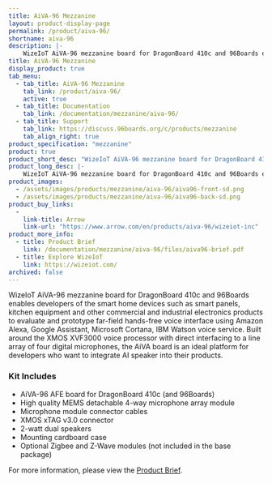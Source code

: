 ```yaml
---
title: AiVA-96 Mezzanine
layout: product-display-page
permalink: /product/aiva-96/
shortname: aiva-96
description: |-
    WizeIoT AiVA-96 mezzanine board for DragonBoard 410c and 96Boards enables developers of the smart home devices such as smart panels, kitchen equipment and other commercial and industrial electronics products to evaluate and prototype far-field hands-free voice interface using Amazon Alexa, Google Assistant, Microsoft Cortana, IBM Watson voice service. Built around the XMOS XVF3000 voice processor with direct interfacing to a line array of four digital microphones, the AiVA board is an ideal platform for developers who want to integrate AI speaker into their products.
title: AiVA-96 Mezzanine
display_product: true
tab_menu:
  - tab_title: AiVA-96 Mezzanine
    tab_link: /product/aiva-96/
    active: true
  - tab_title: Documentation
    tab_link: /documentation/mezzanine/aiva-96/
  - tab_title: Support
    tab_link: https://discuss.96boards.org/c/products/mezzanine
    tab_align_right: true
product_specification: "mezzanine"
product: true
product_short_desc: "WizeIoT AiVA-96 mezzanine board for DragonBoard 410c and 96Boards enables developers of the smart home devices such as smart panels, kitchen equipment and other commercial and industrial electronics products to evaluate and prototype far-field hands-free voice interface using Amazon Alexa, Google Assistant, Microsoft Cortana, IBM Watson voice service."
product_long_desc: |-
    WizeIoT AiVA-96 mezzanine board for DragonBoard 410c and 96Boards enables developers of the smart home devices such as smart panels, kitchen equipment and other commercial and industrial electronics products to evaluate and prototype far-field hands-free voice interface using Amazon Alexa, Google Assistant, Microsoft Cortana, IBM Watson voice service. Built around the XMOS XVF3000 voice processor with direct interfacing to a line array of four digital microphones, the AiVA board is an ideal platform for developers who want to integrate AI speaker into their products.
product_images:
  - /assets/images/products/mezzanine/aiva-96/aiva96-front-sd.png
  - /assets/images/products/mezzanine/aiva-96/aiva96-back-sd.png
product_buy_links:
  -
    link-title: Arrow
    link-url: "https://www.arrow.com/en/products/aiva-96/wizeiot-inc"
product_more_info:
  - title: Product Brief
    link: /documentation/mezzanine/aiva-96/files/aiva96-brief.pdf
  - title: Explore WizeIoT
    link: https://wizeiot.com/
archived: false
---
```


WizeIoT AiVA-96 mezzanine board for DragonBoard 410c and 96Boards enables developers of the smart home devices such as smart panels, kitchen equipment and other commercial and industrial electronics products to evaluate and prototype far-field hands-free voice interface using Amazon Alexa, Google Assistant, Microsoft Cortana, IBM Watson voice service. Built around the XMOS XVF3000 voice processor with direct interfacing to a line array of four digital microphones, the AiVA board is an ideal platform for developers who want to integrate AI speaker into their products.

### Kit Includes

- AiVA-96 AFE board for DragonBoard 410c (and 96Boards)
- High quality MEMS detachable 4-way microphone array module
- Microphone module connector cables
- XMOS xTAG v3.0 connector
- 2-watt dual speakers
- Mounting cardboard case
- Optional Zigbee and Z-Wave modules (not included in the base package)

For more information, please view the [Product Brief](/documentation/mezzanine/aiva-96/files/aiva96-brief.pdf).